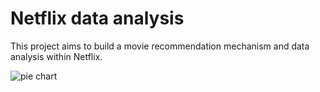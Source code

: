 # Netflix data analysis
This project aims to build a movie recommendation mechanism and data analysis within Netflix.

![pie chart](https://github.com/user-attachments/assets/414796b5-7801-464d-a991-853e443cc1f2)

